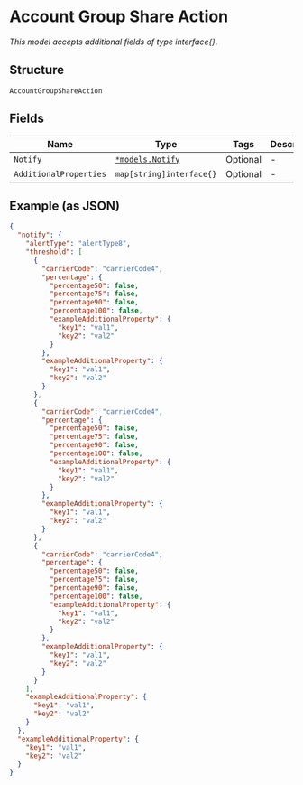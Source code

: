 
# Account Group Share Action

*This model accepts additional fields of type interface{}.*

## Structure

`AccountGroupShareAction`

## Fields

| Name | Type | Tags | Description |
|  --- | --- | --- | --- |
| `Notify` | [`*models.Notify`](../../doc/models/notify.md) | Optional | - |
| `AdditionalProperties` | `map[string]interface{}` | Optional | - |

## Example (as JSON)

```json
{
  "notify": {
    "alertType": "alertType8",
    "threshold": [
      {
        "carrierCode": "carrierCode4",
        "percentage": {
          "percentage50": false,
          "percentage75": false,
          "percentage90": false,
          "percentage100": false,
          "exampleAdditionalProperty": {
            "key1": "val1",
            "key2": "val2"
          }
        },
        "exampleAdditionalProperty": {
          "key1": "val1",
          "key2": "val2"
        }
      },
      {
        "carrierCode": "carrierCode4",
        "percentage": {
          "percentage50": false,
          "percentage75": false,
          "percentage90": false,
          "percentage100": false,
          "exampleAdditionalProperty": {
            "key1": "val1",
            "key2": "val2"
          }
        },
        "exampleAdditionalProperty": {
          "key1": "val1",
          "key2": "val2"
        }
      },
      {
        "carrierCode": "carrierCode4",
        "percentage": {
          "percentage50": false,
          "percentage75": false,
          "percentage90": false,
          "percentage100": false,
          "exampleAdditionalProperty": {
            "key1": "val1",
            "key2": "val2"
          }
        },
        "exampleAdditionalProperty": {
          "key1": "val1",
          "key2": "val2"
        }
      }
    ],
    "exampleAdditionalProperty": {
      "key1": "val1",
      "key2": "val2"
    }
  },
  "exampleAdditionalProperty": {
    "key1": "val1",
    "key2": "val2"
  }
}
```

